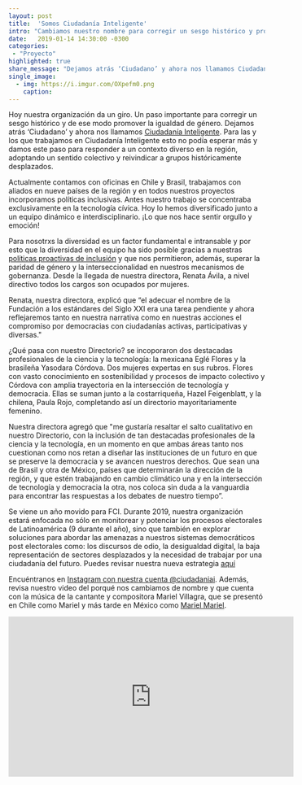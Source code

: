 ```yaml
---
layout: post
title:  'Somos Ciudadanía Inteligente'
intro: "Cambiamos nuestro nombre para corregir un sesgo histórico y promover la igualdad de género."
date:   2019-01-14 14:30:00 -0300
categories:
 - "Proyecto"
highlighted: true
share_message: "Dejamos atrás ‘Ciudadano’ y ahora nos llamamos Ciudadanía Inteligente.Revisa @ciudadaniai"
single_image:
  - img: https://i.imgur.com/OXpefm0.png
    caption: 
---
```

Hoy nuestra organización da un giro. Un paso importante para corregir un sesgo histórico y de ese modo promover la igualdad de género. Dejamos atrás ‘Ciudadano’ y ahora nos llamamos [Ciudadanía Inteligente](https://ciudadaniai.org/). Para las y los que trabajamos en Ciudadanía Inteligente esto no podía esperar más y damos este paso para responder a un contexto diverso en la región, adoptando un sentido colectivo y reivindicar a grupos históricamente desplazados.

Actualmente contamos con oficinas en Chile y Brasil, trabajamos con aliados en nueve países de la región y en todos nuestros proyectos incorporamos políticas inclusivas. Antes nuestro trabajo se concentraba exclusivamente en la tecnología cívica. Hoy lo hemos diversificado junto a un equipo dinámico e interdisciplinario. ¡Lo que nos hace sentir orgullo y emoción!

Para nosotrxs la diversidad es un factor fundamental e intransable y por esto que la diversidad en el equipo ha sido posible gracias a nuestras [políticas proactivas de inclusión](https://docs.google.com/document/d/1dODbhkGMZN_KP-a5sG9e452mxOalQstcBZhhYKE4wqI/edit#heading=h.fdemtev2ig9o) y que nos permitieron, además, superar la paridad de género y la interseccionalidad en nuestros mecanismos de gobernanza. Desde la llegada de nuestra directora, Renata Ávila, a nivel directivo todos los cargos son ocupados por mujeres. 

Renata, nuestra directora, explicó que “el adecuar el nombre de la Fundación a los estándares del Siglo XXI era una tarea pendiente y ahora reflejaremos tanto en nuestra narrativa como en nuestras acciones el compromiso por democracias con ciudadanías activas, participativas y diversas."

¿Qué pasa con nuestro Directorio? se incoporaron dos destacadas profesionales de la ciencia y la tecnología: la mexicana Eglé Flores y la brasileña Yasodara Córdova. Dos mujeres expertas en sus rubros. Flores con vasto conocimiento en sostenibilidad y procesos de impacto colectivo y Córdova con amplia trayectoria en la intersección de tecnología y democracia. Ellas se suman junto a la costarriqueña, Hazel Feigenblatt, y la chilena, Paula Rojo, completando así un directorio mayoritariamente femenino.

Nuestra directora agregó que "me gustaría resaltar el salto cualitativo en nuestro Directorio, con la inclusión de tan destacadas profesionales de la ciencia y la tecnología, en un momento en que ambas áreas tanto nos cuestionan como nos retan a diseñar las instituciones de un futuro en que se preserve la democracia y se avancen nuestros derechos. Que sean una de Brasil y otra de México, países que determinarán la dirección de la región, y que estén trabajando en cambio climático una y en la intersección de tecnología y democracia la otra, nos coloca sin duda a la vanguardia para encontrar las respuestas a los debates de nuestro tiempo”.

Se viene un año movido para FCI. Durante 2019, nuestra organización estará enfocada no sólo en monitorear y potenciar los procesos electorales de Latinoamérica (9 durante el año), sino que también en explorar soluciones para abordar las amenazas a nuestros sistemas democráticos post electorales como: los discursos de odio, la desigualdad digital, la baja representación de sectores desplazados y la necesidad de trabajar por una ciudadanía del futuro. Puedes revisar nuestra nueva estrategia [aquí](https://ciudadaniai.org/assets/attachments/resumen-ejecutivo-fci.pdf)

Encuéntranos en [Instagram con nuestra cuenta @ciudadaniai](https://instagram.com/ciudadaniai). Además, revisa nuestro video del porqué nos cambiamos de nombre y que cuenta con la música de la cantante y compositora Mariel Villagra, que se presentó en Chile como Mariel y más tarde en México como [Mariel Mariel](http://marielmariel.com/). 


<iframe width="560" height="315" src="https://www.youtube.com/embed/ptCPZVIjjzM" frameborder="0" allow="accelerometer; autoplay; encrypted-media; gyroscope; picture-in-picture" allowfullscreen></iframe>

